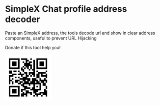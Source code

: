 # SimpleX Chat profile address decoder

Paste an SimpleX address, the tools decode url and show in clear address components, useful to prevent URL Hijacking

Donate if this tool help you!

[![image](https://raw.githubusercontent.com/st3b1t/st3b1t/main/donate.png)](https://getalby.com/p/st3b1t)

